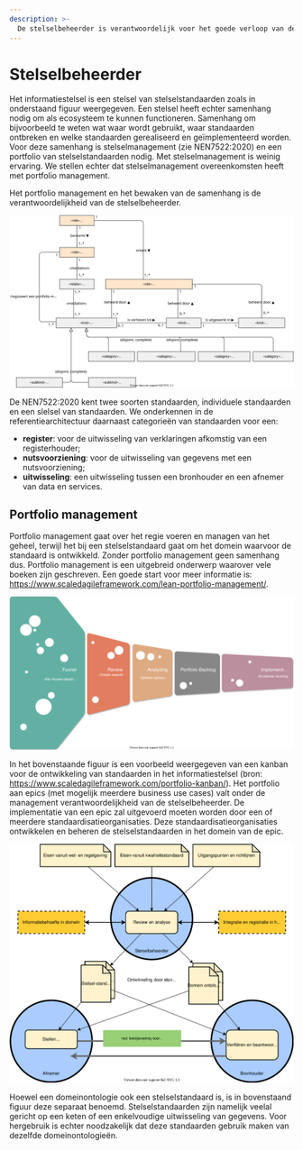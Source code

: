 ```yaml
---
description: >-
  De stelselbeheerder is verantwoordelijk voor het goede verloop van de processen voor ontwikkeling en het beheer van het portfolio aan standaarden voor het informatiestelsel.
---
```


# Stelselbeheerder

Het informatiestelsel is een stelsel van stelselstandaarden zoals in onderstaand figuur weergegeven. Een stelsel heeft echter samenhang nodig om als ecosysteem te kunnen functioneren. Samenhang om bijvoorbeeld te weten wat waar wordt gebruikt, waar standaarden ontbreken en welke standaarden gerealiseerd en geïmplementeerd worden. Voor deze samenhang is stelselmanagement (zie NEN7522:2020) en een portfolio van stelselstandaarden nodig. Met stelselmanagement is weinig ervaring. We stellen echter dat stelselmanagement overeenkomsten heeft met portfolio management.

Het portfolio management en het bewaken van de samenhang is de verantwoordelijkheid van de stelselbeheerder.



![Figuur 1 Een portfolio van stelselstandaarden](../.gitbook/assets/act-admin-onto.svg)



De NEN7522:2020 kent twee soorten standaarden, individuele standaarden en een slelsel van standaarden. We onderkennen in de referentiearchitectuur daarnaast categorieën van standaarden voor een:

- **register**: voor de uitwisseling van verklaringen afkomstig van een registerhouder;
- **nutsvoorziening**: voor de uitwisseling van gegevens met een nutsvoorziening;
- **uitwisseling**: een uitwisseling tussen een bronhouder en een afnemer van data en services.

## Portfolio management

Portfolio management gaat over het regie voeren en managen van het geheel, terwijl het bij een stelselstandaard gaat om het domein waarvoor de standaard is ontwikkeld. Zonder portfolio management geen samenhang dus. Portfolio management is een uitgebreid onderwerp waarover vele boeken zijn geschreven. Een goede start voor meer informatie is: https://www.scaledagileframework.com/lean-portfolio-management/.



![Figuur 2 Kanban voor de ontwikkeling van standaarden](../.gitbook/assets/act-admin-portfolio.svg)



In het bovenstaande figuur is een voorbeeld weergegeven van een kanban voor de ontwikkeling van standaarden in het informatiestelsel (bron: https://www.scaledagileframework.com/portfolio-kanban/). Het portfolio aan epics (met mogelijk meerdere business use cases) valt onder de management verantwoordelijkheid van de stelselbeheerder. De implementatie van een epic zal uitgevoerd moeten worden door een of meerdere standaardisatieorganisaties. Deze standaardisatieorganisaties ontwikkelen en beheren de stelselstandaarden in het domein van de epic.



![Figuur 3 Overzicht van de rol van standaarden](../.gitbook/assets/act-admin-fundamentals.svg)



Hoewel een domeinontologie ook een stelselstandaard is, is in bovenstaand figuur deze separaat benoemd. Stelselstandaarden zijn namelijk veelal gericht op een keten of een enkelvoudige uitwisseling van gegevens. Voor hergebruik is echter noodzakelijk dat deze standaarden gebruik maken van dezelfde domeinontologieën. 